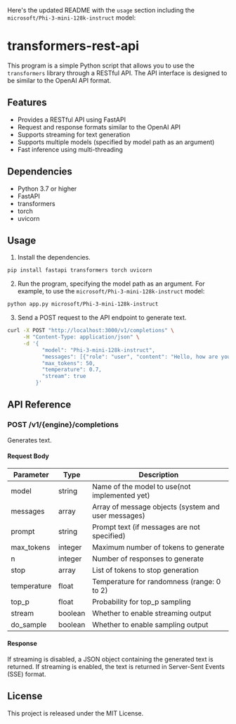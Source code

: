 Here's the updated README with the `usage` section including the `microsoft/Phi-3-mini-128k-instruct` model:

# transformers-rest-api

This program is a simple Python script that allows you to use the `transformers` library through a RESTful API. The API interface is designed to be similar to the OpenAI API format.

## Features

- Provides a RESTful API using FastAPI
- Request and response formats similar to the OpenAI API
- Supports streaming for text generation
- Supports multiple models (specified by model path as an argument)
- Fast inference using multi-threading

## Dependencies

- Python 3.7 or higher
- FastAPI
- transformers
- torch
- uvicorn

## Usage

1. Install the dependencies.

```bash
pip install fastapi transformers torch uvicorn
```

2. Run the program, specifying the model path as an argument. For example, to use the `microsoft/Phi-3-mini-128k-instruct` model:

```bash
python app.py microsoft/Phi-3-mini-128k-instruct
```

3. Send a POST request to the API endpoint to generate text.

```bash
curl -X POST "http://localhost:3000/v1/completions" \
     -H "Content-Type: application/json" \
     -d '{
           "model": "Phi-3-mini-128k-instruct",
           "messages": [{"role": "user", "content": "Hello, how are you?"}],
           "max_tokens": 50,
           "temperature": 0.7,
           "stream": true
         }'
```

## API Reference

### POST /v1/{engine}/completions

Generates text.

#### Request Body

| Parameter   | Type    | Description                                        |
|-------------|---------|---------------------------------------------------|
| model       | string  | Name of the model to use(not implemented yet)      |
| messages    | array   | Array of message objects (system and user messages)|
| prompt      | string  | Prompt text (if messages are not specified)        |
| max_tokens  | integer | Maximum number of tokens to generate               |
| n           | integer | Number of responses to generate                    |
| stop        | array   | List of tokens to stop generation                  |
| temperature | float   | Temperature for randomness (range: 0 to 2)         |
| top_p       | float   | Probability for top_p sampling                     |
| stream      | boolean | Whether to enable streaming output                 |
| do_sample   | boolean | Whether to enable sampling output                  |

#### Response

If streaming is disabled, a JSON object containing the generated text is returned.
If streaming is enabled, the text is returned in Server-Sent Events (SSE) format.

## License

This project is released under the MIT License.